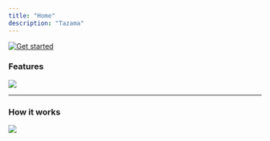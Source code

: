 ```yaml
---
title: "Home"
description: "Tazama"
---
```


[![Get started](/image/title-banner.png)](https://github.com/frmscoe/docs)

### Features

![](/image/features-banner.png)

<hr>

### How it works

![](/image/how-it-works-banner.png)
